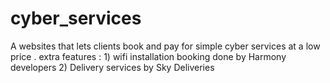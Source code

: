 # cyber_services
A  websites that lets clients book  and pay for simple cyber services at a low price .
 extra features : 1) wifi installation booking   done by Harmony developers 
                  2) Delivery services by Sky Deliveries 
